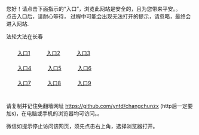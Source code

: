 您好！请点击下面指示的“入口”，浏览此网站是安全的，且为您带来平安。。 <br/>
点击入口后，请耐心等待， 过程中可能会出现无法打开的提示，请忽略，最终会进入网站. </br>

法轮大法在长春<br/>
<div style="padding:10px"><a style="margin:20px" target="_blank" href="https://d1o1h27q4vrtb0.cloudfront.net/2Qpsp?tsdfgk" id="ccLink1" rel="nofollow">入口1</a> <a target="_blank" style="margin:20px" href="https://d1btb6xuuj4l2v.cloudfront.net/2Qpsp?vjorzpl" id="ccLink2" rel="nofollow">入口2</a> <a style="margin:20px" target="_blank" href="https://d3s0dltg9b2f9i.cloudfront.net/2Qpsp?irjegpc" id="ccLink3" rel="nofollow">入口3</a></div>

<div style="padding:10px" ><a style="margin:20px" target="_blank" href="https://d1o1h27q4vrtb0.cloudfront.net/2Qpsp?tsdfgk" id="ccLink4" rel="nofollow">入口4</a> <a style="margin:20px" href="https://d1btb6xuuj4l2v.cloudfront.net/2Qpsp?vjorzpl" target="_blank" id="ccLink5" rel="nofollow">入口5</a> <a style="margin:20px" href="https://d3s0dltg9b2f9i.cloudfront.net/2Qpsp?irjegpc" target="_blank" id="ccLink6" rel="nofollow">入口6</a></div>

<div style="padding:10px"><a style="margin:20px" target="_blank" href="https://d1o1h27q4vrtb0.cloudfront.net/2Qpsp?tsdfgk" id="ccLink7" rel="nofollow">入口7</a> <a style="margin:20px" href="https://d1btb6xuuj4l2v.cloudfront.net/2Qpsp?vjorzpl" target="_blank" id="ccLink8" rel="nofollow">入口8</a> <a style="margin:20px" target="_blank" href="https://d3s0dltg9b2f9i.cloudfront.net/2Qpsp?irjegpc" id="ccLink9" rel="nofollow">入口9</a></div>

<br/>



请复制并记住免翻墙网址 https://github.com/yntd/changchunzx (http后一定要加s)，在电脑或手机的浏览器均可访问。。<br/>

微信如提示停止访问该网页，须先点击右上角，选择浏览器打开。
